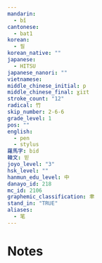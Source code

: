 ```yaml
---
mandarin:
  - bǐ
cantonese:
  - bat1
korean:
  - 필
korean_native: ""
japanese:
  - HITSU
japanese_nanori: ""
vietnamese:
middle_chinese_initial: p
middle_chinese_final: ɣiɪt
stroke_count: "12"
radical: 竹
skip_number: 2-6-6
grade_level: 1
pos: ""
english:
  - pen
  - stylus
羅馬字: bid
韓文: 빋
joyo_level: "3"
hsk_level: ""
hanmun_edu_level: 中
danayo_id: 218
mc_id: 2106
graphemic_classification: 聿
stand_in: "TRUE"
aliases:
  - 笔
---
```


# Notes
